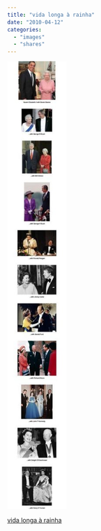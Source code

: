 ```yaml
---
title: "vida longa à rainha"
date: "2010-04-12"
categories: 
  - "images"
  - "shares"
---
```


![](images/tumblr_kzlozwuvuL1qz4vrlo1_1280-136x1024.jpg)

[vida longa à rainha](http://obviousmag.org/olhares/arquivo/2010/03/vida_longa_a_rainha.html?utm_source=feedburner&utm_medium=feed&utm_campaign=Feed%3A+OBVIOUS+%28o+b+v+i+o+u+s%29&utm_content=Google+Reader)
